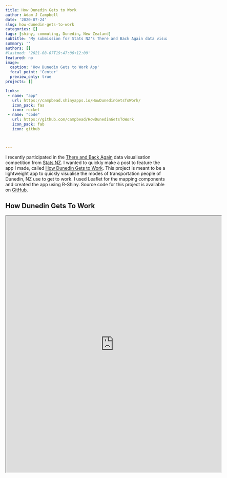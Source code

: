 ```yaml
---
title: How Dunedin Gets to Work
author: Adam J Campbell
date: '2020-07-24'
slug: how-dunedin-gets-to-work
categories: []
tags: [shiny, commuting, Dunedin, New Zealand] 
subtitle: "My submission for Stats NZ's There and Back Again data visualisation competition"
summary: ''
authors: []
#lastmod: '2021-08-07T19:47:06+12:00'
featured: no
image:
  caption: 'How Dunedin Gets to Work App'
  focal_point: 'Center'
  preview_only: true
projects: []

links:
 - name: "app"
   url: https://campbead.shinyapps.io/HowDunedinGetsToWork/
   icon_pack: fas
   icon: rocket
 - name: "code"
   url: https://github.com/campbead/HowDunedinGetsToWork
   icon_pack: fab
   icon: github



---
```

I recently participated in the [There and Back Again](https://www.stats.govt.nz/2018-census/there-and-back-again-data-visualisation-competition) data visualisation competition from [Stats NZ](https://www.stats.govt.nz/).  I wanted to quickly make a post to feature the app I made, called [How Dunedin Gets to Work](https://campbead.shinyapps.io/HowDunedinGetsToWork/).  This project is meant to be a lightweight app to quickly visualise the modes of transportation people of Dunedin, NZ use to get to work.  I used Leaflet for the mapping components and created the app using R-Shiny.  Source code for this project is available on [GitHub](https://github.com/campbead/HowDunedinGetsToWork). 

## How Dunedin Gets To Work
<iframe src="https://campbead.shinyapps.io/HowDunedinGetsToWork/?showcase=0" width="672" height="800px"></iframe>
